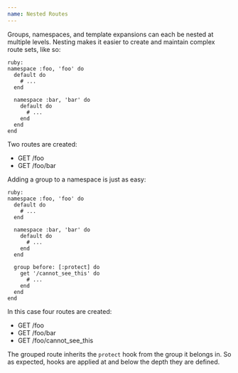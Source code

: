 ```yaml
---
name: Nested Routes
---
```


Groups, namespaces, and template expansions can each be nested at multiple levels. Nesting makes it easier to create and maintain complex route sets, like so:

    ruby:
    namespace :foo, 'foo' do
      default do
        # ...
      end

      namespace :bar, 'bar' do
        default do
          # ...
        end
      end
    end

Two routes are created:

  - GET /foo
  - GET /foo/bar

Adding a group to a namespace is just as easy:

    ruby:
    namespace :foo, 'foo' do
      default do
        # ...
      end

      namespace :bar, 'bar' do
        default do
          # ...
        end
      end

      group before: [:protect] do
        get '/cannot_see_this' do
          # ...
        end
      end
    end

In this case four routes are created:

  - GET /foo
  - GET /foo/bar
  - GET /foo/cannot_see_this

The grouped route inherits the `protect` hook from the group it belongs in. So as expected, hooks are applied at and below the depth they are defined.
